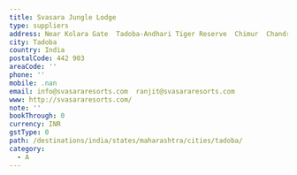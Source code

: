 ```yaml
---
title: Svasara Jungle Lodge
type: suppliers
address: Near Kolara Gate  Tadoba-Andhari Tiger Reserve  Chimur  Chandrapur District
city: Tadoba
country: India
postalCode: 442 903
areaCode: ''
phone: ''
mobile: .nan
email: info@svasararesorts.com  ranjit@svasararesorts.com
www: http://svasararesorts.com/
note: ''
bookThrough: 0
currency: INR
gstType: 0
path: /destinations/india/states/maharashtra/cities/tadoba/
category:
  - A
---
```



